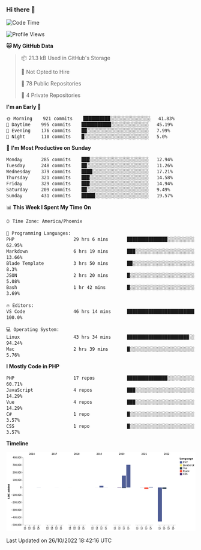 ### Hi there 👋

<!--START_SECTION:waka-->
![Code Time](http://img.shields.io/badge/Code%20Time-7%2C758%20hrs%2012%20mins-blue)

![Profile Views](http://img.shields.io/badge/Profile%20Views-0-blue)

**🐱 My GitHub Data** 

> 📦 21.3 kB Used in GitHub's Storage 
 > 
> 🚫 Not Opted to Hire
 > 
> 📜 78 Public Repositories 
 > 
> 🔑 4 Private Repositories  
 > 
**I'm an Early 🐤** 

```text
🌞 Morning    921 commits    ██████████░░░░░░░░░░░░░░░   41.83% 
🌆 Daytime    995 commits    ███████████░░░░░░░░░░░░░░   45.19% 
🌃 Evening    176 commits    ██░░░░░░░░░░░░░░░░░░░░░░░   7.99% 
🌙 Night      110 commits    █░░░░░░░░░░░░░░░░░░░░░░░░   5.0%

```
📅 **I'm Most Productive on Sunday** 

```text
Monday       285 commits    ███░░░░░░░░░░░░░░░░░░░░░░   12.94% 
Tuesday      248 commits    ██░░░░░░░░░░░░░░░░░░░░░░░   11.26% 
Wednesday    379 commits    ████░░░░░░░░░░░░░░░░░░░░░   17.21% 
Thursday     321 commits    ███░░░░░░░░░░░░░░░░░░░░░░   14.58% 
Friday       329 commits    ███░░░░░░░░░░░░░░░░░░░░░░   14.94% 
Saturday     209 commits    ██░░░░░░░░░░░░░░░░░░░░░░░   9.49% 
Sunday       431 commits    █████░░░░░░░░░░░░░░░░░░░░   19.57%

```


📊 **This Week I Spent My Time On** 

```text
⌚︎ Time Zone: America/Phoenix

💬 Programming Languages: 
PHP                      29 hrs 6 mins       ███████████████░░░░░░░░░░   62.95% 
Markdown                 6 hrs 19 mins       ███░░░░░░░░░░░░░░░░░░░░░░   13.66% 
Blade Template           3 hrs 50 mins       ██░░░░░░░░░░░░░░░░░░░░░░░   8.3% 
JSON                     2 hrs 20 mins       █░░░░░░░░░░░░░░░░░░░░░░░░   5.08% 
Bash                     1 hr 42 mins        █░░░░░░░░░░░░░░░░░░░░░░░░   3.69%

🔥 Editors: 
VS Code                  46 hrs 14 mins      █████████████████████████   100.0%

💻 Operating System: 
Linux                    43 hrs 34 mins      ███████████████████████░░   94.24% 
Mac                      2 hrs 39 mins       █░░░░░░░░░░░░░░░░░░░░░░░░   5.76%

```

**I Mostly Code in PHP** 

```text
PHP                      17 repos            ███████████████░░░░░░░░░░   60.71% 
JavaScript               4 repos             ███░░░░░░░░░░░░░░░░░░░░░░   14.29% 
Vue                      4 repos             ███░░░░░░░░░░░░░░░░░░░░░░   14.29% 
C#                       1 repo              █░░░░░░░░░░░░░░░░░░░░░░░░   3.57% 
CSS                      1 repo              █░░░░░░░░░░░░░░░░░░░░░░░░   3.57%

```


**Timeline**

![Chart not found](https://raw.githubusercontent.com/mikebronner/mikebronner/master/charts/bar_graph.png) 


 Last Updated on 26/10/2022 18:42:16 UTC
<!--END_SECTION:waka-->

<!--
**mikebronner/mikebronner** is a ✨ _special_ ✨ repository because its `README.md` (this file) appears on your GitHub profile.

Here are some ideas to get you started:

- 🔭 I’m currently working on ...
- 🌱 I’m currently learning ...
- 👯 I’m looking to collaborate on ...
- 🤔 I’m looking for help with ...
- 💬 Ask me about ...
- 📫 How to reach me: ...
- 😄 Pronouns: ...
- ⚡ Fun fact: ...
-->

